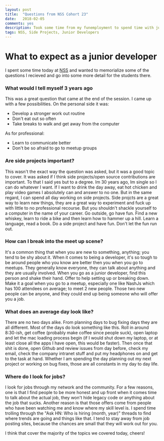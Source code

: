 ```yaml
---
layout: post
title:  "Questions from NSS Cohort 23"
date:   2018-02-05
comments: yes
description: Took some time from my funemployment to spend time with junior developers at NSS in Cohort 23.
tags: NSS, Side Projects, Junior Developers   
---
```


# What to expect as a junior developer

I spent some time today at [NSS](https://nashvillesoftwareschool.com) and wanted to memorialize some of the questions I recieved and go into some more detail for the students there. 

### What would I tell myself 3 years ago

This was a great question that came at the end of the session. I came up with a few possibilities. On the personal side it was: 

* Develop a stronger work out routine
* Don't eat out so often
* Take breaks to walk and get away from the computer

As for professional:

* Learn to communicate better
* Don't be so afraid to go to meetup groups

### Are side projects important?

This wasn't the exact way the question was asked, but it was a good topic to cover. It was asked if I think side projects/open source contributions are important. To that I said yes but to a degree. 
Im 30 years ago, Im single so I can do whatever I want. If I want to drink the day away, eat hot chicken and play video games I absolutely can and answer to no one. But in the same regard, 
I can spend all day working on side projects. Side projcts are a great way to learn new things, they are a great way to experiment and fuck up with little to no professional recourse. But you shouldn't 
shackle yourself to a computer in the name of your career. Go outside, go have fun. Find a new whiskey, learn to ride a bike and then learn how to hammer up a hill. Learn a language, read a book. Do a side
project and have fun. Don't let the fun run out. 

### How can I break into the meet up scene?

It's a common thing that when you are new to something, anything; you tend to be shy about it. When it comes to being a developer, it's so tough to be around people who you know are better then you when you 
go to meetups. They generally know everyone, they can talk about anything and they are usually involved. When you go as a junior developer, find this person and shake their hand. Offer to help setting up or breaking down. 
Make it a goal when you go to a meetup, especially one like NashJs which has 100 attendees on average; to meet 2 new people. Those two new people can be anyone, and they could end up being someone who will offer you a job.

### What does an average day look like?

There are no two days alike. From planning days to bug fixing days they are all different. Most of the days do look something like this. Roll in around 8:30-ish, get coffee (probably make coffee since people suck), open laptop
and let the mac loading process begin (if I would shut down my laptop, or at least close all the apps I have open, this would be faster). Then once that shit is done, open Github and review issues from day before, check my
email, check the company intranet stuff and put my headphones on and get to the task at hand. Whether I am spending the day planning out my next project or working on bug fixes, 
those are all constants in my day to day life. 

### Where do I look for jobs?

I look for jobs through my network and the community. For a few reasons, one is that I find people to be more honest and up front when it comes time to talk about the actual job, they won't hide
legacy code or anything about the job that sucks. Another reason is that those offers come from people who have been watching me and know
where my skill level is. I spend time trolling through the "Ask HN: Who is hiring (month, year)" threads to find where trends are going and things like that. I tend to stay away 
from job posting sites, because the chances are small that they will work out for you.

I think that cover the majority of the topics we covered today, cheers!

